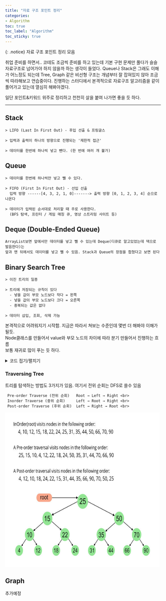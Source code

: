 ```yaml
---
title: "자료 구조 포인트 정리"
categories:
- Algorithm
toc: true
toc_label: "Algorithm"
toc_sticky: true
---
```


{: .notice}
자료 구조 포인트 정리 모음

취업 준비를 하면서.. 코테도 조금씩 준비를 하고 있는데 기본 구현 문제만 풀다가 슬슬 자료구조로 넘어가야 하지 않을까 하는 생각이 들었다. 
Queue나 Stack은 그래도 이해가 어느정도 되는데 Tree, Graph 같은 비선형 구조는 개념부터 잘 잡혀있지 않아 조금씩 따라해보고 연습중이다. 
진행하는 스터디에서 본격적으로 자료구조 알고리즘을 같이 풀어가고 있는데 열심히 해봐야겠다. 

일단 포인트&키워드 위주로 정리하고 천천히 살을 붙여 나가면 좋을 듯 하다.

---

## Stack
```
> LIFO (Last In First Out) - 후입 선출 & 프링글스

> 입력과 출력이 하나의 방향으로 진행되는 '제한적 접근'

> 데이터를 한번에 하나씩 넣고 뺀다. (한 번에 여러 개 불가)
```

## Queue
```
> 데이터를 한번에 하나씩만 넣고 뺄 수 있다.

> FIFO (First In First Out) - 선입 선출 
  입력 방향 ------[4, 3, 2, 1, 0]-------> 출력 방향 [0, 1, 2, 3, 4] 순으로 나온다

> 데이터가 입력된 순서대로 처리할 때 주로 사용한다. 
  (BFS 탐색, 프린터 / 게임 매칭 큐, 영상 스트리밍 사이트 등)
```
## Deque (Double-Ended Queue)

```
ArrayList보면 앞에서만 데이터를 넣고 뺄 수 있는데 Deque(디큐로 알고있었는데 덱으로 발음한다)는
앞과 맨 뒤에서도 데이터를 넣고 뺄 수 있음. Stack과 Queue의 장점을 합쳤다고 보면 된다
```

## Binary Search Tree
```
> 이진 트리의 일종 

> 트리에 저장되는 규칙이 있다
  - 넣을 값이 부모 노드보다 작다 = 왼쪽 
  - 넣을 값이 부모 노드보다 크다 = 오른쪽
  - 중복되는 값은 없다 
  
> 데이터 삽입, 조회, 삭제 가능
```
본격적으로 어려워지기 시작함. 지금은 따라서 쳐보는 수준인데 몇번 더 해봐야 이해가 될듯. <br>
Node클래스를 만들어서 value와 부모 노드의 차이에 따라 분기 만들어서 진행하는 흐름 <br>
보통 재귀로 많이 푸는 듯 하다. 

<details markdown="1">
<summary>코드 접기/펼치기</summary>

```java
public class BST_Implementation1 {

    //Root Node
    Node root;
    BST_Implementation1() {
        root = null;
    }

    //Defining Node class
    private class Node {
        int value;
        Node left;
        Node right;
        public Node(int key){
            this.value = key;
            this.left = this.right = null;
        }
    }

    //DELETE NODE
    public void deleteKey(int targetValue){
        root = delete_recursive(root, targetValue);
    }
    //INSERT
    public void insert(int value){
        root = insert_recursive(root, value);
    }
    //SEARCH
    public boolean search(int targetValue){
        root = search_recursive(root, targetValue);
        if(root != null)  return true;
        else return false;

    }

    private Node delete_recursive(Node root, int targetValue) {
        //if the tree is empty
        if(root == null ) return root;

        //traverse the tree
        if(targetValue < root.value){
            root.left = delete_recursive(root.left, targetValue); //traverse left subtree
        } else if(targetValue > root.value){
            root.right = delete_recursive(root.right, targetValue); // traverse right subtree
        } else {
            //case 1: only one child in the node
            if(root.left == null){
                return root.right;
            } else if(root.right == null){
                return root.left;
            }

            //case 2: two children in the node
            // get inorder child node (min value in the right subtree)
            root.value = minValue(root.right);

            //Delete the inorder child node
            root.right = delete_recursive(root.right, root.value);
        }
        return root;
    }
    private int minValue(Node root){
        //init min value = root
        int minVal = root.value;
        //find minVal
        while(root.left != null){
            minVal = root.left.value;
            root = root.left;
        }
        return minVal;
    }

    private Node insert_recursive(Node root, int targetValue){
        //when tree is empty
        if(root == null) {
            root = new Node(targetValue);
            return root;
        }
        //traverse the tree
        if(targetValue < root.value){
            root.left = insert_recursive(root.left, targetValue);
        } else if (targetValue > root.value) {
            root.right = insert_recursive(root.right, targetValue);
        }
        return root;
    }

    public void inorder(){
        inorder_recursive(root);
    }

    private void inorder_recursive(Node root){
        if(root != null) {
            inorder_recursive(root.left);
            System.out.print(root.value + " ");
            inorder_recursive(root.right);
        }
    }

    private Node search_recursive(Node root, int targetValue){
        if(root == null || root.value == targetValue){
            return root;
        }
        if(root.value > targetValue){
            return search_recursive(root.left, targetValue);
        }
        return search_recursive(root.right, targetValue);
    }
}

```

</details>

### Traversing Tree
트리를 탐색하는 방법도 3가지가 있음. 여기서 전위 순회는 DFS로 쓸수 있음

```
 Pre-order Traverse (전위 순회)   Root → Left → Right <br>
 Inorder Traverse (중위 순회)     Left → Root → Right <br>
 Post-order Traverse (후위 순회)  Left → Right → Root <br>
```
<img src="/assets/images/22-11-14-DataStructure/TraversingTree.jpg" alt="https://www.geeksforgeeks.org/tree-traversals-inorder-preorder-and-postorder/"  width="500" height="500">




## Graph

추가예정
